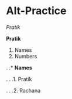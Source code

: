 Alt-Practice
================
*Pratik*

__Pratik__

1. Names
2. Numbers

. .* **Names**

. . .1. Pratik

. . .2. Rachana
